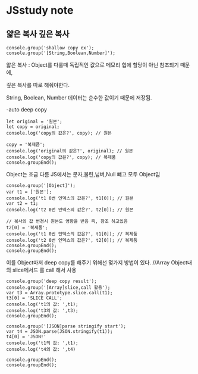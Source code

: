 # JSstudy note

## 얇은 복사 깊은 복사
```
console.group('shallow copy ex');
console.group('[String,Boolean,Number]');
```
얇은 복사 : Object를 다룰때 독립적인 값으로 메모리 힙에 할당이 아닌 참조되기 때문에, 

깊은 복사를 따로 해줘야한다.

String, Boolean, Number 데이터는 순수한 값이기 때문에 저장됨. 

-auto deep copy
```
let original = '원본';
let copy = original;
console.log('copy의 값은?', copy); // 원본
    
copy = '복제품';
console.log('original의 값은?', original); // 원본
console.log('copy의 값은?', copy); // 복제품
console.groupEnd();
```
Object는 조금 다름 JS에서는 문자,불린,넘버,Null 뺴고 모두 Object임 
```
console.group('[Object]');
var t1 = ['원본'];
console.log('t1 0번 인덱스의 값은?', t1[0]); // 원본
var t2 = t1;
console.log('t2 0번 인덱스의 값은?', t2[0]); // 원본
 
// 복사의 값 변경시 원본도 영향을 받음 즉, 참조 하고있음
t2[0] = '복제품';
console.log('t1 0번 인덱스의 값은?', t1[0]); // 복제품
console.log('t2 0번 인덱스의 값은?', t2[0]); // 복제품
console.groupEnd();
console.groupEnd();
```
이를 Object마저 deep copy를 해주기 위해선 몇가지 방법이 있다.
//Array Object내의 slice메서드 를 call 해서 사용
```
console.group('deep copy result');
console.group('[Array]slice,call 활용');
var t3 = Array.prototype.slice.call(t1);
t3[0] = 'SLICE CALL';
console.log('t1의 값: ',t1);
console.log('t3의 값: ',t3);
console.groupEnd();

console.group('[JSON]parse stringify start');
var t4 = JSON.parse(JSON.stringify(t1));
t4[0] = 'JSON!'
console.log('t1의 값: ',t1);
console.log('t4의 값: ',t4)

console.groupEnd();
console.groupEnd();
```